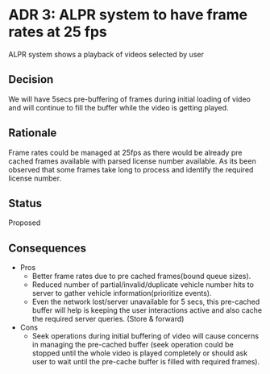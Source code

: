 # ADR 3: ALPR system to have frame rates at 25 fps
ALPR system shows a playback of videos selected by user

## Decision 
We will have 5secs pre-buffering of frames during initial loading of video and will continue to fill the buffer while the video is getting played.

## Rationale 
Frame rates could be managed at 25fps as there would be already pre cached frames available with parsed license number available. As its been observed that some frames take long to process and identify the required license number.

## Status
Proposed

## Consequences
- Pros
  - Better frame rates due to pre cached frames(bound queue sizes).
  - Reduced number of partial/invalid/duplicate vehicle number hits to server to gather vehicle information(prioritize events).
  - Even the network lost/server unavailable for 5 secs, this pre-cached buffer will help is keeping the user interactions active and also cache the required server queries. (Store & forward)
- Cons
  - Seek operations during initial buffering of video will cause concerns in managing the pre-cached buffer (seek operation could be stopped until the whole video is played completely or should ask user to wait until the pre-cache buffer is filled with required frames).